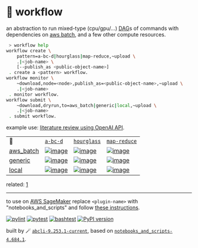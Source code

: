 # 📜 workflow

an abstraction to run mixed-type (cpu/gpu/...) [DAG](https://networkx.org/documentation/stable/reference/classes/digraph.html)s of commands with dependencies on [aws batch](https://aws.amazon.com/batch/), and a few other compute resources.

```bash
 > workflow help
workflow create \
	pattern=a-bc-d|hourglass|map-reduce,~upload \
	.|<job-name> \
	[--publish_as <public-object-name>]
 . create a <pattern> workflow.
workflow monitor \
	~download,node=<node>,publish_as=<public-object-name>,~upload \
	.|<job-name>
 . monitor workflow.
workflow submit \
	~download,dryrun,to=aws_batch|generic|local,~upload \
	.|<job-name>
 . submit workflow.
```

example use: [literature review using OpenAI API](https://github.com/kamangir/openai-commands/tree/main/openai_commands/literature_review).

|   |   |   |   |
| --- | --- | --- | --- |
| 📜 | [`a-bc-d`](./patterns/a-bc-d.dot) | [`hourglass`](./patterns/hourglass.dot) | [`map-reduce`](./patterns/map-reduce.dot) |
| [aws_batch](./runners/aws_batch.py) | [![image](https://kamangir-public.s3.ca-central-1.amazonaws.com/aws_batch-a-bc-d/workflow.gif?raw=true&random=0x7J1djuuaLeF2DH)](https://kamangir-public.s3.ca-central-1.amazonaws.com/aws_batch-a-bc-d/workflow.gif?raw=true&random=0x7J1djuuaLeF2DH) | [![image](https://kamangir-public.s3.ca-central-1.amazonaws.com/aws_batch-hourglass/workflow.gif?raw=true&random=TK2fbRKZPTYCFeme)](https://kamangir-public.s3.ca-central-1.amazonaws.com/aws_batch-hourglass/workflow.gif?raw=true&random=TK2fbRKZPTYCFeme) | [![image](https://kamangir-public.s3.ca-central-1.amazonaws.com/aws_batch-map-reduce/workflow.gif?raw=true&random=jdtji3o1bAVbtfrH)](https://kamangir-public.s3.ca-central-1.amazonaws.com/aws_batch-map-reduce/workflow.gif?raw=true&random=jdtji3o1bAVbtfrH) |
| [generic](./runners/generic.py) | [![image](https://kamangir-public.s3.ca-central-1.amazonaws.com/generic-a-bc-d/workflow.gif?raw=true&random=b7MFoz0tTH8BT4W2)](https://kamangir-public.s3.ca-central-1.amazonaws.com/generic-a-bc-d/workflow.gif?raw=true&random=b7MFoz0tTH8BT4W2) | [![image](https://kamangir-public.s3.ca-central-1.amazonaws.com/generic-hourglass/workflow.gif?raw=true&random=5vrE7HD4OZQeQtnM)](https://kamangir-public.s3.ca-central-1.amazonaws.com/generic-hourglass/workflow.gif?raw=true&random=5vrE7HD4OZQeQtnM) | [![image](https://kamangir-public.s3.ca-central-1.amazonaws.com/generic-map-reduce/workflow.gif?raw=true&random=23I6tDiSiO7IDrVB)](https://kamangir-public.s3.ca-central-1.amazonaws.com/generic-map-reduce/workflow.gif?raw=true&random=23I6tDiSiO7IDrVB) |
| [local](./runners/local.py) | [![image](https://kamangir-public.s3.ca-central-1.amazonaws.com/local-a-bc-d/workflow.gif?raw=true&random=hJJf7TBV5XLdReWM)](https://kamangir-public.s3.ca-central-1.amazonaws.com/local-a-bc-d/workflow.gif?raw=true&random=hJJf7TBV5XLdReWM) | [![image](https://kamangir-public.s3.ca-central-1.amazonaws.com/local-hourglass/workflow.gif?raw=true&random=wT1MygT546lko72x)](https://kamangir-public.s3.ca-central-1.amazonaws.com/local-hourglass/workflow.gif?raw=true&random=wT1MygT546lko72x) | [![image](https://kamangir-public.s3.ca-central-1.amazonaws.com/local-map-reduce/workflow.gif?raw=true&random=6ZOcJvzNOa8eaMGP)](https://kamangir-public.s3.ca-central-1.amazonaws.com/local-map-reduce/workflow.gif?raw=true&random=6ZOcJvzNOa8eaMGP) |

related: [1](https://arash-kamangir.medium.com/%EF%B8%8F-openai-experiments-54-e49117dc69ef)

---

to use on [AWS SageMaker](https://aws.amazon.com/sagemaker/) replace `<plugin-name>` with "notebooks_and_scripts" and follow [these instructions](https://github.com/kamangir/notebooks-and-scripts/blob/main/SageMaker.md).

[![pylint](https://github.com/kamangir/notebooks-and-scripts/actions/workflows/pylint.yml/badge.svg)](https://github.com/kamangir/notebooks-and-scripts/actions/workflows/pylint.yml) [![pytest](https://github.com/kamangir/notebooks-and-scripts/actions/workflows/pytest.yml/badge.svg)](https://github.com/kamangir/notebooks-and-scripts/actions/workflows/pytest.yml) [![bashtest](https://github.com/kamangir/notebooks-and-scripts/actions/workflows/bashtest.yml/badge.svg)](https://github.com/kamangir/notebooks-and-scripts/actions/workflows/bashtest.yml) [![PyPI version](https://img.shields.io/pypi/v/notebooks-and-scripts.svg)](https://pypi.org/project/notebooks-and-scripts/)

built by 🪄 [`abcli-9.253.1-current`](https://github.com/kamangir/awesome-bash-cli), based on [`notebooks_and_scripts-4.684.1`](https://github.com/kamangir/notebooks-and-scripts).
